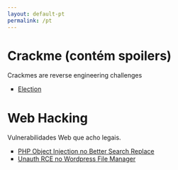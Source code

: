 ```yaml
---
layout: default-pt
permalink: /pt
---
```


<h1>Crackme (contém spoilers)</h1>
Crackmes are reverse engineering challenges
<ul>
	<li type="square"><a href="/crackme/election">Election</a></li>
</ul>

<h1>Web Hacking</h1>
Vulnerabilidades Web que acho legais.
<ul>
	<li type="square"><a href="/web/php-object-injection-better-search-replace">PHP Object Injection no Better Search Replace</a></li>
	<li type="square"><a href="/web/urce-wp-file-manager">Unauth RCE no Wordpress File Manager</a></li>
</ul>
